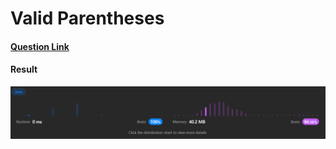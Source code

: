 # Valid Parentheses

#### [Question Link](https://leetcode.com/problems/valid-parentheses/)

#### Result
![result](Result.png)